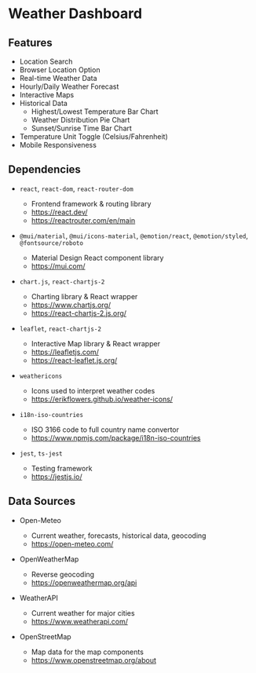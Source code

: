 # Weather Dashboard

## Features

- Location Search
- Browser Location Option
- Real-time Weather Data
- Hourly/Daily Weather Forecast
- Interactive Maps
- Historical Data
  - Highest/Lowest Temperature Bar Chart
  - Weather Distribution Pie Chart
  - Sunset/Sunrise Time Bar Chart
- Temperature Unit Toggle (Celsius/Fahrenheit)
- Mobile Responsiveness

## Dependencies

- `react`, `react-dom`, `react-router-dom`

  - Frontend framework & routing library
  - https://react.dev/
  - https://reactrouter.com/en/main

- `@mui/material`, `@mui/icons-material`, `@emotion/react`, `@emotion/styled`, `@fontsource/roboto`

  - Material Design React component library
  - https://mui.com/

- `chart.js`, `react-chartjs-2`

  - Charting library & React wrapper
  - https://www.chartjs.org/
  - https://react-chartjs-2.js.org/

- `leaflet`, `react-chartjs-2`

  - Interactive Map library & React wrapper
  - https://leafletjs.com/
  - https://react-leaflet.js.org/

- `weathericons`

  - Icons used to interpret weather codes
  - https://erikflowers.github.io/weather-icons/

- `i18n-iso-countries`

  - ISO 3166 code to full country name convertor
  - https://www.npmjs.com/package/i18n-iso-countries

- `jest`, `ts-jest`

  - Testing framework
  - https://jestjs.io/

## Data Sources

- Open-Meteo

  - Current weather, forecasts, historical data, geocoding
  - https://open-meteo.com/

- OpenWeatherMap

  - Reverse geocoding
  - https://openweathermap.org/api

- WeatherAPI

  - Current weather for major cities
  - https://www.weatherapi.com/

- OpenStreetMap

  - Map data for the map components
  - https://www.openstreetmap.org/about
